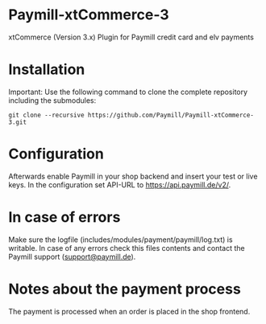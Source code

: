 Paymill-xtCommerce-3
====================

xtCommerce (Version 3.x) Plugin for Paymill credit card and elv payments

# Installation

Important: Use the following command to clone the complete repository including the submodules:
    
    git clone --recursive https://github.com/Paymill/Paymill-xtCommerce-3.git

# Configuration

Afterwards enable Paymill in your shop backend and insert your test or live keys. In the configuration set API-URL to https://api.paymill.de/v2/.

# In case of errors

Make sure the logfile (includes/modules/payment/paymill/log.txt) is writable. In case of any errors check this files contents and contact the Paymill support (support@paymill.de).

# Notes about the payment process

The payment is processed when an order is placed in the shop frontend.